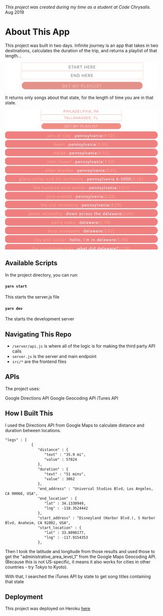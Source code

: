 *This project was created during my time as a student at Code Chrysalis.*
Aug 2019

# About This App
This project was built in two days. Infinite journey is an app that takes in two destinations, calculates the duration of the trip, and returns a playlist of that length...

![start](/images/start.png)

It returns only songs about that state, for the length of time you are in that state.

![next](/images/next.png)

## Available Scripts

In the project directory, you can run:

#### `yarn start`

This starts the server.js file

#### `yarn dev`

The starts the development server

## Navigating This Repo

- `/server/api.js` is where all of the logic is for making the third party API calls
- `server.js` is the server and main endpoint
- `src/*` are the frontend files

## APIs

The project uses:

Google Directions API
Google Geocoding API
iTunes API

## How I Built This

I used the Directions API from Google Maps to calculate distance and duration between locations. 

```
"legs" : [
            {
               "distance" : {
                  "text" : "35.9 mi",
                  "value" : 57824
               },
               "duration" : {
                  "text" : "51 mins",
                  "value" : 3062
               },
               "end_address" : "Universal Studios Blvd, Los Angeles, CA 90068, USA",
               "end_location" : {
                  "lat" : 34.1330949,
                  "lng" : -118.3524442
               },
               "start_address" : "Disneyland (Harbor Blvd.), S Harbor Blvd, Anaheim, CA 92802, USA",
               "start_location" : {
                  "lat" : 33.8098177,
                  "lng" : -117.9154353
               },

```
Then I took the latitude and longitude from those results and used those to get the "administrative_area_level_1"
from the Google Maps Geocoding API. (Because this is not US-specific, it means it also works for cities in other countries - try Tokyo to Kyoto).

With that, I searched the iTunes API by state to get song titles containing that state


## Deployment

This project was deployed on Heroku [here](https://infinite-journey-19924.herokuapp.com/)





